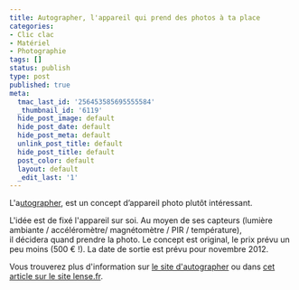 ```yaml
---
title: Autographer, l'appareil qui prend des photos à ta place
categories:
- Clic clac
- Matériel
- Photographie
tags: []
status: publish
type: post
published: true
meta:
  tmac_last_id: '256453585695555584'
  _thumbnail_id: '6119'
  hide_post_image: default
  hide_post_date: default
  hide_post_meta: default
  unlink_post_title: default
  hide_post_title: default
  post_color: default
  layout: default
  _edit_last: '1'
---
```

L'a<a href="https://www.autographer.com/">utographer</a>, est un concept d’appareil photo plutôt intéressant. <!--more-->

L'idée est de fixé l'appareil sur soi. Au moyen de ses capteurs (lumière ambiante / accéléromètre/ magnétomètre / PIR / température), il décidera quand prendre la photo. Le concept est original, le prix prévu un peu moins (500 € !). La date de sortie est prévu pour novembre 2012.

Vous trouverez plus d'information sur <a href="https://www.autographer.com/">le site d'autographer</a> ou dans <a href="https://www.lense.fr/2012/09/25/autographer-lappareil-photo-automatique/">cet article sur le site lense.fr</a>.
